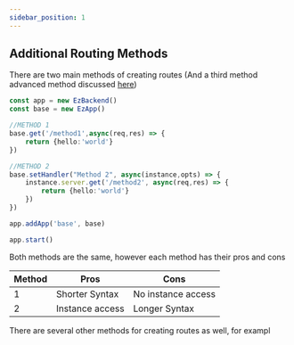 ```yaml
---
sidebar_position: 1
---
```


## Additional Routing Methods

There are two main methods of creating routes (And a third method advanced method discussed [here](using-fastify#from-registered-plugin-with-instance-and-fastify-instance))

```ts
const app = new EzBackend()
const base = new EzApp()

//METHOD 1
base.get('/method1',async(req,res) => {
    return {hello:'world'}
})

//METHOD 2
base.setHandler("Method 2", async(instance,opts) => {
    instance.server.get('/method2', async(req,res) => {
        return {hello:'world'}
    })
})

app.addApp('base', base)

app.start()
```

Both methods are the same, however each method has their pros and cons

|Method|Pros|Cons|
|-|-|-|
|1|Shorter Syntax|No instance access|
|2|Instance access|Longer Syntax|

There are several other methods for creating routes as well, for exampl